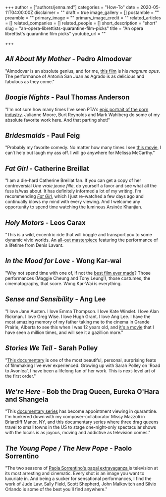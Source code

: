 +++
author = ["authors/jenna.md"]
categories = "How-To"
date = 2020-05-11T04:00:00Z
disclaimer = ""
draft = true
image_gallery = []
postamble = ""
preamble = ""
primary_image = ""
primary_image_credit = ""
related_articles = []
related_companies = []
related_people = []
short_description = "short"
slug = "an-opera-librettists-quarantine-film-picks"
title = "An opera librettist's quarantine film picks"
youtube_url = ""

+++
## _All About My Mother_ - Pedro Almodovar

"Almodovar is an absolute genius, and for me, [this film](https://www.criterion.com/films/29569-all-about-my-mother) is his _magnum opus_. The performance of Antonia San Juan as Agrado is as delicious and fabulous as they come."

## _Boogie Nights_ - Paul Thomas Anderson

"I'm not sure how many times I've seen PTA's [epic portrait of the porn industry](https://www.imdb.com/title/tt0118749/). Julianne Moore, Burt Reynolds and Mark Wahlberg do some of my absolute favorite work here. And that parting shot!"

## _Bridesmaids_ - Paul Feig

"Probably my favorite comedy.  No matter how many times I see [this movie](https://www.imdb.com/title/tt1478338/), I can’t help but laugh my ass off.  I will go anywhere for Melissa McCarthy."

## _Fat Girl_ - Catherine Breillat

"I am a die-hard Catherine Breillat fan.  If you can get a copy of her controversial _Une vraie jeune fille_, do yourself a favor and see what all the fuss is/was about. It has definitely informed a lot of my writing. I'm recommending [_Fat Girl_](https://www.criterion.com/films/548-fat-girl), which I just re-watched a few days ago and continually blows my mind with every viewing.  And I welcome any opportunity to spend time watching the luminous Arsinée Khanjian.

## _Holy Motors_ - Leos Carax

"This is a wild, eccentric ride that will boggle and transport you to some dynamic vivid worlds.  An [all-out masterpiece](https://www.imdb.com/title/tt2076220/) featuring the performance of a lifetime from Denis Lavant.

## _In the Mood for Love_ - Wong Kar-wai

"Why not spend time with one of, if not the [best film ever made](https://www.criterion.com/films/198-in-the-mood-for-love)? Those performances (Maggie Cheung and Tony Leung!), those costumes, the cinematography, that score. Wong Kar-Wai is everything.

## _Sense and Sensibility_ - Ang Lee

"I love Jane Austen.  I love Emma Thompson.  I love Kate Winslet.  I love Alan Rickman.  I love Greg Wise.  I love Hugh Grant.  I love Ang Lee.  I have the most amazing memory of my father taking me to the cinema in Grande Prairie, Alberta to see this when I was 12 years old, and [it's a movie](https://www.imdb.com/title/tt0114388/) that I have seen a million times, and will see it a gazillion more."

## _Stories We Tell_ - Sarah Polley

"[This documentary](https://www.nfb.ca/film/stories_we_tell/) is one of the most beautiful, personal, surprising feats of filmmaking I’ve ever experienced.  Growing up with Sarah Polley on 'Road to Avonlea', I have been a lifelong fan of her work. This is next-level art of the first order."

## _We're Here_ - Bob the Drag Queen, Eureka O'Hara and Shangela

"This [documentary series](https://www.hbo.com/were-here) has become appointment viewing in quarantine.  I'm hunkered down with my composer-collaborator Missy Mazzoli in Briarcliff Manor, NY, and this documentary series where three drag queens travel to small towns in the US to stage one-night-only spectacular shows with the locals is as joyous, moving and addictive as television comes."

## _The Young Pope / The New Pope_ - Paolo Sorrentino

"The two seasons of [Paola Sorrentino's papal extravaganza ](https://www.hbo.com/the-new-pope)is television at its most arresting and cinematic. Every shot is an image you want to luxuriate in. And being a sucker for sensational performances, I find the work of Jude Law, Sally Field, Scott Shepherd, John Malkovitch and Silvio Orlando is some of the best you'll find anywhere."